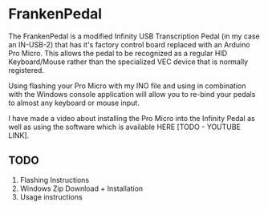 # FrankenPedal
The FrankenPedal is a modified Infinity USB Transcription Pedal (in my case an IN-USB-2) that has it's factory control board replaced with an Arduino Pro Micro. This allows the pedal to be recognized as a regular HID Keyboard/Mouse rather than the specialized VEC device that is normally registered.

Using flashing your Pro Micro with my INO file and using in combination with the Windows console application will allow you to re-bind your pedals to almost any keyboard or mouse input.

I have made a video about installing the Pro Micro into the Infinity Pedal as well as using the software which is available HERE [TODO - YOUTUBE LINK].

## TODO

1. Flashing Instructions
2. Windows Zip Download + Installation
3. Usage instructions

